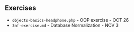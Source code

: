 ## Exercises

- ```objects-basics-headphone.php``` - OOP exercise - OCT 26
- ```3nf-exercise.md``` - Database Normalization - NOV 3  
